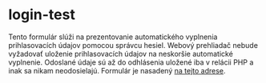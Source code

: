 # login-test
Tento formulár slúži na prezentovanie automatického vyplnenia prihlasovacích údajov pomocou správcu hesiel. Webový prehliadač nebude vyžadovať uloženie prihlasovacích údajov na neskoršie automatické vyplnenie. Odoslané údaje sú až do odhlásenia uložené iba v relácii PHP a inak sa nikam neodosielajú. Formulár je nasadený [na tejto adrese](https://tiborepcek.com/login-test/index.php).
